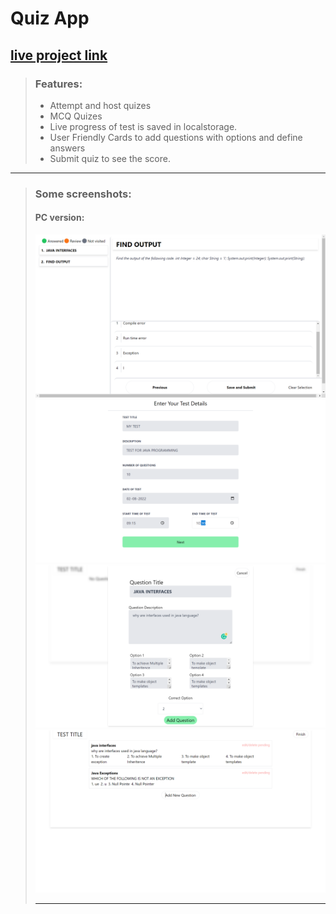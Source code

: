 # Quiz App 
<a href="https://quiznow-app.herokuapp.com">live project link</a>
---
> ### Features: 
>- Attempt and host quizes
>- MCQ Quizes
>- Live progress of test is saved in localstorage.
>- User Friendly Cards to add questions with options and define answers
>- Submit quiz to see the score.

---
>### Some screenshots:
>#### PC version: 
>![Attempt Quiz](media/0.png)
>![Post a quiz](media/1.png)
>![Post a quiz](media/2.png)
>![Post a quiz](media/3.png)
>
>---
> 
